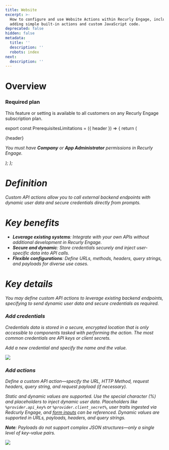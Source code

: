 ```yaml
---
title: Website
excerpt: >-
  How to configure and use Website Actions within Recurly Engage, including
  adding simple built-in actions and custom JavaScript code.
deprecated: false
hidden: false
metadata:
  title: ''
  description: ''
  robots: index
next:
  description: ''
---
```

# Overview

### Required plan

This feature or setting is available to all customers on any Recurly Engage subscription plan.

export const PrerequisitesLimitations = ({ header }) => {
  return (
    <div className="flex justify-start">
      <div className="rounded-md p-6 m-4 max-w-lg shadow-md border border-gray-300 dark:bg-gray-800 dark:border-gray-600">
        <p className="text-lg font-bold">{header}</p>
        <p>
          <i className="fa-solid fa-check mr-2" />
          You must have <strong>Company</strong> or <strong>App Administrator</strong> permissions in Recurly Engage.
        </p>
      </div>
    </div>
  );
};

<PrerequisitesLimitations header="Prerequisites & limitations" />

# Definition

Custom API actions allow you to call external backend endpoints with dynamic user data and secure credentials directly from prompts.

# Key benefits

* **Leverage existing systems**: Integrate with your own APIs without additional development in Recurly Engage.
* **Secure and dynamic**: Store credentials securely and inject user-specific data into API calls.
* **Flexible configurations**: Define URLs, methods, headers, query strings, and payloads for diverse use cases.

# Key details

You may define custom API actions to leverage existing backend endpoints, specifying to send dynamic user data and secure credentials as required.

### Add credentials

Credentials data is stored in a secure, encrypted location that is only accessible to components tasked with performing the action. The most common credentials are API keys or client secrets.

Add a new credential and specify the name and the value.

<Image align="center" className="border" border={true} src="https://files.readme.io/faeced9-Screenshot_2024-05-02_at_15.50.02.png" />

### Add actions

Define a custom API action—specify the URL, HTTP Method, request headers, query string, and request payload (if necessary).

Static and dynamic values are supported. Use the special character (%) and placeholders to inject dynamic user data. Placeholders like `%provider.api_key%` or `%provider.client_secret%`, user traits ingested via Redcurly Engage, and [form inputs](forms) can be referenced. Dynamic values are supported in URLs, payloads, headers, and query strings.

**Note**: Payloads do not support complex JSON structures—only a single level of key–value pairs.

<Image align="center" className="border" border={true} src="https://files.readme.io/8a45296-Screenshot_2024-05-02_at_15.52.36.png" />